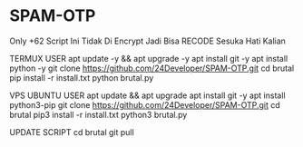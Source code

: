 # SPAM-OTP
Only +62 Script Ini Tidak Di Encrypt Jadi Bisa RECODE Sesuka Hati Kalian



TERMUX USER
apt update -y && apt upgrade -y
apt install git -y
apt install python -y
git clone https://github.com/24Developer/SPAM-OTP.git
cd brutal
pip install -r install.txt
python brutal.py


VPS UBUNTU USER
apt update && apt upgrade
apt install git -y
apt install python3-pip
git clone https://github.com/24Developer/SPAM-OTP.git
cd brutal
pip3 install -r install.txt
python3 brutal.py


UPDATE SCRIPT
cd brutal
git pull
